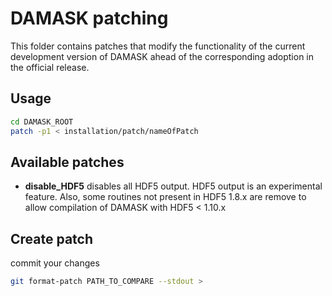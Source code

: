 # DAMASK patching

This folder contains patches that modify the functionality of the current development version of DAMASK ahead of the corresponding adoption in the official release.

## Usage

```bash
cd DAMASK_ROOT
patch -p1 < installation/patch/nameOfPatch
```

## Available patches

  * **disable_HDF5** disables all HDF5 output.
    HDF5 output is an experimental feature. Also, some routines not present in HDF5 1.8.x are remove to allow compilation of DAMASK with HDF5 < 1.10.x

## Create patch
commit your changes

```bash
git format-patch PATH_TO_COMPARE --stdout >
```
